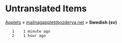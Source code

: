 # Untranslated Items
[Applets](../../../README.md) &#187; [mailnagapplet@ozderya.net](../README.md) &#187; **Swedish (sv)**

       1	1 minute ago
       2	1 hour ago

